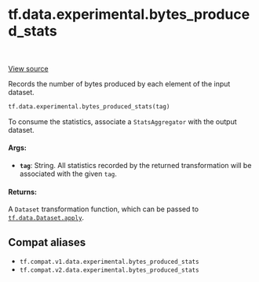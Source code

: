 <div itemscope itemtype="http://developers.google.com/ReferenceObject">
<meta itemprop="name" content="tf.data.experimental.bytes_produced_stats" />
<meta itemprop="path" content="Stable" />
</div>

# tf.data.experimental.bytes_produced_stats

<!-- Insert buttons and diff -->

<table class="tfo-notebook-buttons tfo-api" align="left">
</table>

<a target="_blank" href="/code/stable/tensorflow/python/data/experimental/ops/stats_ops.py">View source</a>



Records the number of bytes produced by each element of the input dataset.

``` python
tf.data.experimental.bytes_produced_stats(tag)
```



<!-- Placeholder for "Used in" -->

To consume the statistics, associate a `StatsAggregator` with the output
dataset.

#### Args:


* <b>`tag`</b>: String. All statistics recorded by the returned transformation will
  be associated with the given `tag`.


#### Returns:

A `Dataset` transformation function, which can be passed to
<a href="../../../tf/data/Dataset.md#apply"><code>tf.data.Dataset.apply</code></a>.


## Compat aliases

* `tf.compat.v1.data.experimental.bytes_produced_stats`
* `tf.compat.v2.data.experimental.bytes_produced_stats`

